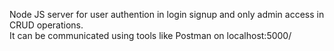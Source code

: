 Node JS server for user authention in login signup and only admin access in CRUD operations.<br/>
It can be communicated using tools like Postman on localhost:5000/
